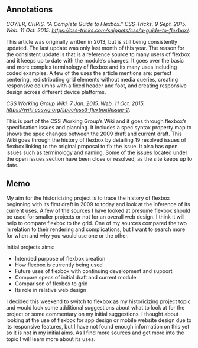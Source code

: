 ## Annotations

_COYIER, CHRIS. “A Complete Guide to Flexbox.” CSS-Tricks. 9 Sept. 2015. Web. 11 Oct. 2015.  https://css-tricks.com/snippets/css/a-guide-to-flexbox/._

This article was originally written in 2013, but is still being consistently updated. The last update was only last month of this year. The reason for the consistent update is that is a reference source to many users of flexbox and it keeps up to date with the module’s changes. It goes over the basic and more complex terminology of flexbox and its many uses including coded examples. A few of the uses the article mentions are: perfect centering, redistributing grid elements without media queries, creating responsive columns with a fixed header and foot, and creating responsive design across different device platforms. 

_CSS Working Group Wiki. 7 Jan. 2015. Web. 11 Oct. 2015. https://wiki.csswg.org/spec/css3-flexbox#issue-2._

This is part of the CSS Working Group’s Wiki and it goes through flexbox’s specification issues and planning. It includes a spec syntax property map to shows the spec changes between the 2009 draft and current draft. This Wiki goes through the history of flexbox by detailing 19 resolved issues of flexbox linking to the original proposal to fix the issue. It also has open issues such as terminology and naming. Some of the issues located under the open issues section have been close or resolved, as the site keeps up to date. 

## Memo

My aim for the historicizing project is to trace the history of flexbox beginning with its first draft in 2009 to today and look at the inference of its current uses. A few of the sources I have looked at presume flexbox should be used for smaller projects or not for an overall web design. I think it will help to compare flexbox to the grid. One of my sources compared the two in relation to their rendering and complications, but I want to search more for when and why you would use one or the other. 

Initial projects aims:
- Intended purpose of flexbox creation
- How flexbox is currently being used
- Future uses of flexbox with continuing development and support
- Compare specs of initial draft and current module
- Comparison of flexbox to grid
- Its role in relative web design

I decided this weekend to switch to flexbox as my historicizing project topic and would look some additional suggestions about what to look at for the project or some commentary on my initial suggestions. I thought about looking at the use of flexbox for app design or mobile website design due to its responsive features, but I have not found enough information on this yet so it is not in my initial aims.  As I find more sources and get more into the topic I will learn more about its uses.  
